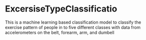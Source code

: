 ExcersiseTypeClassificatio
==========================

This is a machine learning based classification model to classify the exercise pattern of people in to five different classes with data from accelerometers on the belt, forearm, arm, and dumbell

